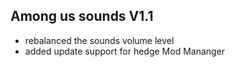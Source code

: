 ## Among us sounds V1.1
- rebalanced the sounds volume level
- added update support for hedge Mod Mananger
